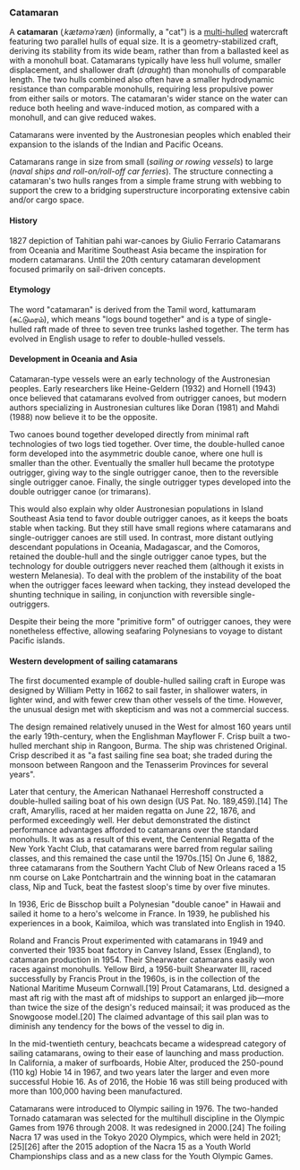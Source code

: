 ### Catamaran
A **catamaran** (*ˌkætəməˈræn*) (informally, a "cat") is a [multi-hulled](https://en.wikipedia.org/wiki/Catamaran) watercraft featuring two parallel hulls of equal size. It is a geometry-stabilized craft, deriving its stability from its wide beam, rather than from a ballasted keel as with a monohull boat. Catamarans typically have less hull volume, smaller displacement, and shallower draft (*draught*) than monohulls of comparable length. The two hulls combined also often have a smaller hydrodynamic resistance than comparable monohulls, requiring less propulsive power from either sails or motors. The catamaran's wider stance on the water can reduce both heeling and wave-induced motion, as compared with a monohull, and can give reduced wakes.

Catamarans were invented by the <span class="incorrect">Austronesian</span> peoples which enabled their expansion to the islands of the Indian and Pacific Oceans.

Catamarans range in size from small (*sailing or rowing vessels*) to large (*naval ships and roll-on/roll-off car ferries*). The structure connecting a catamaran's two hulls ranges from a simple frame strung with webbing to support the crew to a bridging superstructure incorporating extensive cabin and/or cargo space.

#### History
1827 depiction of Tahitian pahi war-canoes by Giulio Ferrario
Catamarans from Oceania and Maritime Southeast Asia became the inspiration for modern catamarans. Until the 20th century catamaran development focused primarily on sail-driven concepts.

#### Etymology
The word "catamaran" is derived from the Tamil word, kattumaram (கட்டுமரம்), which means "logs bound together" and is a type of single-hulled raft made of three to seven tree trunks lashed together. The term has evolved in English usage to refer to double-hulled vessels.

#### Development in Oceania and Asia
Catamaran-type vessels were an early technology of the Austronesian peoples. Early researchers like Heine-Geldern (1932) and Hornell (1943) once believed that catamarans evolved from outrigger canoes, but modern authors specializing in Austronesian cultures like Doran (1981) and Mahdi (1988) now believe it to be the opposite.

Two canoes bound together developed directly from minimal raft technologies of two logs tied together. Over time, the double-hulled canoe form developed into the asymmetric double canoe, where one hull is smaller than the other. Eventually the smaller hull became the prototype outrigger, giving way to the single outrigger canoe, then to the reversible single outrigger canoe. Finally, the single outrigger types developed into the double outrigger canoe (or trimarans).

This would also explain why older Austronesian populations in Island Southeast Asia tend to favor double outrigger canoes, as it keeps the boats stable when tacking. But they still have small regions where catamarans and single-outrigger canoes are still used. In contrast, more distant outlying descendant populations in Oceania, Madagascar, and the Comoros, retained the double-hull and the single outrigger canoe types, but the technology for double outriggers never reached them (although it exists in western Melanesia). To deal with the problem of the instability of the boat when the outrigger faces leeward when tacking, they instead developed the shunting technique in sailing, in conjunction with reversible single-outriggers.

Despite their being the more "primitive form" of outrigger canoes, they were nonetheless effective, allowing seafaring Polynesians to voyage to distant Pacific islands.

#### Western development of sailing catamarans

The first documented example of double-hulled sailing craft in Europe was designed by William Petty in 1662 to sail faster, in shallower waters, in lighter wind, and with fewer crew than other vessels of the time. However, the unusual design met with skepticism and was not a commercial success.

The design remained relatively unused in the West for almost 160 years until the early 19th-century, when the Englishman Mayflower F. Crisp built a two-hulled merchant ship in Rangoon, Burma. The ship was christened Original. Crisp described it as "a fast sailing fine sea boat; she traded during the monsoon between Rangoon and the Tenasserim Provinces for several years".

Later that century, the American Nathanael Herreshoff constructed a double-hulled sailing boat of his own design (US Pat. No. 189,459).[14] The craft, Amaryllis, raced at her maiden regatta on June 22, 1876, and performed exceedingly well. Her debut demonstrated the distinct performance advantages afforded to catamarans over the standard monohulls. It was as a result of this event, the Centennial Regatta of the New York Yacht Club, that catamarans were barred from regular sailing classes, and this remained the case until the 1970s.[15] On June 6, 1882, three catamarans from the Southern Yacht Club of New Orleans raced a 15 nm course on Lake Pontchartrain and the winning boat in the catamaran class, Nip and Tuck, beat the fastest sloop's time by over five minutes.

In 1936, Eric de Bisschop built a Polynesian "double canoe" in Hawaii and sailed it home to a hero's welcome in France. In 1939, he published his experiences in a book, Kaimiloa, which was translated into English in 1940.

Roland and Francis Prout experimented with catamarans in 1949 and converted their 1935 boat factory in Canvey Island, Essex (England), to catamaran production in 1954. Their Shearwater catamarans easily won races against monohulls. Yellow Bird, a 1956-built Shearwater III, raced successfully by Francis Prout in the 1960s, is in the collection of the National Maritime Museum Cornwall.[19] Prout Catamarans, Ltd. designed a mast aft rig with the mast aft of midships to support an enlarged jib—more than twice the size of the design's reduced mainsail; it was produced as the Snowgoose model.[20] The claimed advantage of this sail plan was to diminish any tendency for the bows of the vessel to dig in.

In the mid-twentieth century, beachcats became a widespread category of sailing catamarans, owing to their ease of launching and mass production. In California, a maker of surfboards, Hobie Alter, produced the 250-pound (110 kg) Hobie 14 in 1967, and two years later the larger and even more successful Hobie 16. As of 2016, the Hobie 16 was still being produced with more than 100,000 having been manufactured.

Catamarans were introduced to Olympic sailing in 1976. The two-handed Tornado catamaran was selected for the multihull discipline in the Olympic Games from 1976 through 2008. It was redesigned in 2000.[24] The foiling Nacra 17 was used in the Tokyo 2020 Olympics, which were held in 2021;[25][26] after the 2015 adoption of the Nacra 15 as a Youth World Championships class and as a new class for the Youth Olympic Games.
<def>
	<meta name="view" value="page"/>
	<meta name="hideRulers" value="false"/>
	<meta name="indents" value="[2,2,14.75]"/>
</def>